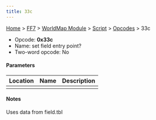 ```yaml
---
title: 33c
---
```


[Home](Main%20Page.md) > [FF7](FF7.md) > [WorldMap Module](FF7/WorldMap%20Module.md) > [Script](FF7/WorldMap%20Module/Script.md) > [Opcodes](FF7/WorldMap%20Module/Script/Opcodes.md) > 33c

-   Opcode: **0x33c**
-   Name: set field entry point?
-   Two-word opcode: No

#### Parameters

| Location | Name | Description |
|:--------:|:----:|:-----------:|
|          |      |             |

#### Notes

Uses data from field.tbl
